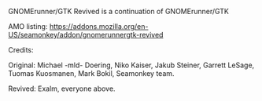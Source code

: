 GNOMErunner/GTK Revived is a continuation of GNOMErunner/GTK

AMO listing: https://addons.mozilla.org/en-US/seamonkey/addon/gnomerunnergtk-revived

Credits:

Original: Michael -mld- Doering, Niko Kaiser, Jakub Steiner, Garrett LeSage, Tuomas Kuosmanen, Mark Bokil, Seamonkey team.

Revived: Exalm, everyone above.